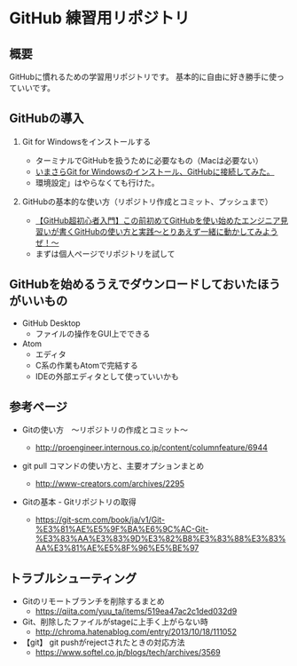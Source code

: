 ﻿# GitHub 練習用リポジトリ

## 概要

GitHubに慣れるための学習用リポジトリです。
基本的に自由に好き勝手に使っていいです。

## GitHubの導入

1. Git for Windowsをインストールする
	- ターミナルでGitHubを扱うために必要なもの（Macは必要ない）
	- [いまさらGit for Windowsのインストール、GitHubに接続してみた。](https://qiita.com/manabu-watanabe/items/ecf1b434baf305adaa00)
	- 環境設定」はやらなくても行けた。

2. GitHubの基本的な使い方（リポジトリ作成とコミット、プッシュまで）
	- [【GitHub超初心者入門】この前初めてGitHubを使い始めたエンジニア見習いが書くGitHubの使い方と実践～とりあえず一緒に動かしてみようぜ！～](	 https://qiita.com/nnahito/items/565f8755e70c51532459)
	- まずは個人ページでリポジトリを試して

## GitHubを始めるうえでダウンロードしておいたほうがいいもの

- GitHub Desktop
	- ファイルの操作をGUI上でできる
- Atom
	- エディタ
	- C系の作業もAtomで完結する
	- IDEの外部エディタとして使っていいかも


## 参考ページ

- Gitの使い方　～リポジトリの作成とコミット～
	- http://proengineer.internous.co.jp/content/columnfeature/6944



- git pull コマンドの使い方と、主要オプションまとめ
	- http://www-creators.com/archives/2295

- Gitの基本 - Gitリポジトリの取得
	- https://git-scm.com/book/ja/v1/Git-%E3%81%AE%E5%9F%BA%E6%9C%AC-Git-%E3%83%AA%E3%83%9D%E3%82%B8%E3%83%88%E3%83%AA%E3%81%AE%E5%8F%96%E5%BE%97

## トラブルシューティング

- Gitのリモートブランチを削除するまとめ
	- https://qiita.com/yuu_ta/items/519ea47ac2c1ded032d9
- Git、削除したファイルがstageに上手く上がらない時
	- http://chroma.hatenablog.com/entry/2013/10/18/111052
- 【git】 git pushがrejectされたときの対応方法
	- https://www.softel.co.jp/blogs/tech/archives/3569
